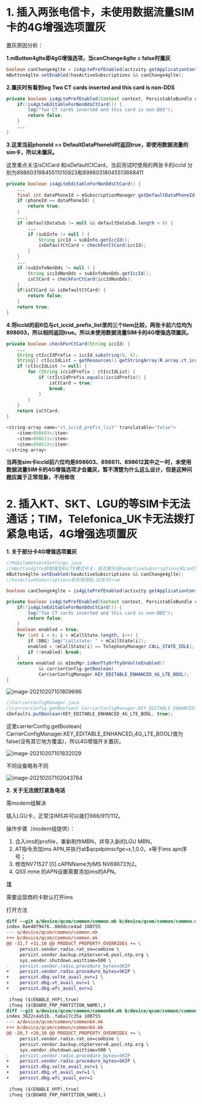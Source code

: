 # 1. 插入两张电信卡，未使用数据流量SIM卡的4G增强选项置灰

置灰原因分析：

**1.mButton4glte即4gG增强选项，当canChange4glte = false时置灰**

```java
boolean canChange4glte = is4gLtePrefEnabled(activity.getApplicationContext(), carrierConfig);
mButton4glte.setEnabled(hasActiveSubscriptions && canChange4glte);
```

**2.置灰时有看到log Two CT cards inserted and this card is non-DDS**

```java
private boolean is4gLtePrefEnabled(Context context, PersistableBundle carrierConfig) {
    if(!is4gLteEditableForNonDdsCtCard()) {
        log("Two CT cards inserted and this card is non-DDS");
        return false;
    }
    ...
}
```

 **3.这里当前phoneId == DefaultDataPhoneId时返回true，即使用数据流量的sim卡，所以未置灰。**

这里重点关注isCtCard 和isDefaultCtCard，当前测试时使用的两张卡的iccId 分别为89860319845511010923和89860318045513668411

```java
private boolean is4gLteEditableForNonDdsCtCard() {
    ...
    final int dataPhoneId = mSubscriptionManager.getDefaultDataPhoneId();
    if (phoneId == dataPhoneId) {
        return true;
    }
    ...;
    if (defaultDataSub != null && defaultDataSub.length > 0) {
        ...
        if (subInfo != null ) {
            String iccId = subInfo.getIccId();
            isDefaultCtCard = checkForCtCard(iccId);
        }
    }
    ...
    if (subInfoNonDds != null ) {
        String iccIdNonDds = subInfoNonDds.getIccId();
        isCtCard = checkForCtCard(iccIdNonDds);
    }
    if(isCtCard && isDefaultCtCard) {
        return false;
    }
    return true;
}
```

**4.将iccId的前6位与ct_iccid_prefix_list里的三个item比较，两张卡前六位均为898603，所以相同返回true。所以未使用数据流量SIM卡的4G增强选项置灰。**

```java
private boolean checkForCtCard(String iccId) {
    ...
    String ctIccIdPrefix = iccId.substring(0, 6);
    String[] ctIccIdList = getResources().getStringArray(R.array.ct_iccid_prefix_list);
    if (ctIccIdList != null) {
        for (String iccidPrefix : ctIccIdList) {
            if (ctIccIdPrefix.equals(iccidPrefix)) {
                isCtCard = true;
                break;
            }
        }
    }
    return isCtCard;
}

<string-array name="ct_iccid_prefix_list" translatable="false">
    <item>898603</item>
    <item>898611</item>
    <item>898612</item>
</string-array>
```

**当两张sim卡iccId前六位均是898603、898611、898612其中之一时，未使用数据流量SIM卡的4G增强选项才会置灰，暂不清楚为什么这么设计，但是这种问题应属于正常现象，不用修改**

# 2. 插入KT、SKT、LGU的等SIM卡无法通话；TIM，Telefonica_UK卡无法拨打紧急电话，4G增强选项置灰

**1.  关于部分卡4G增强选项置灰**

~~~java
//MobileNetworkSettings.java
//mButton4glte即增强型4GLTE模式开关，是否置灰由hasActiveSubscriptions和canChange4glte决定
mButton4glte.setEnabled(hasActiveSubscriptions && canChange4glte);
//hasActiveSubscriptions多处使用到,应该为true

boolean canChange4glte = is4gLtePrefEnabled(activity.getApplicationContext(),carrierConfig);

private boolean is4gLtePrefEnabled(Context context, PersistableBundle carrierConfig) {
    if(!is4gLteEditableForNonDdsCtCard()) {
        log("Two CT cards inserted and this card is non-DDS");
        return false;
    }
    boolean enabled = true;
    for (int i = 0; i < mCallState.length; i++) {
        if (DBG) log("callstate: " + mCallState[i]);
        enabled = (mCallState[i] == TelephonyManager.CALL_STATE_IDLE);
        if (!enabled) break;
    }
    return enabled && mImsMgr.isNonTtyOrTtyOnVolteEnabled()
            && carrierConfig.getBoolean(
            CarrierConfigManager.KEY_EDITABLE_ENHANCED_4G_LTE_BOOL);
}

~~~



![image-20210207101809696](C:\Users\apricity.qian\AppData\Roaming\Typora\typora-user-images\image-20210207101809696.png)



~~~java
//CarrierConfigManager.java
//carrierConfig.getBoolean( CarrierConfigManager.KEY_EDITABLE_ENHANCED_4G_LTE_BOOL)默认值为true
sDefaults.putBoolean(KEY_EDITABLE_ENHANCED_4G_LTE_BOOL, true);
~~~



这里carrierConfig.getBoolean( CarrierConfigManager.KEY_EDITABLE_ENHANCED_4G_LTE_BOOL)值为false(没有其它地方覆盖)，所以4G增强开关置灰。

![image-20210207101832029](C:\Users\apricity.qian\AppData\Roaming\Typora\typora-user-images\image-20210207101832029.png)

不同设备略有不同

![image-20210207102043784](C:\Users\apricity.qian\AppData\Roaming\Typora\typora-user-images\image-20210207102043784.png)

**2. 关于无法拨打紧急电话**

需modem组解决

插入LGU卡，正常注IMS并可以拨打666/911/112。

操作步骤（modem组提供）：

1. 合入ims的profile，重新制作MBN，并导入新的LGU MBN。
2. AT指令添加ims APN,并执行at$qcpdpimscfge=x,1,0.0，x等于ims apn序号；
3. 修改NV71527 [0].cAPNName为IMS NV69673为2。
4. QSS mme 的APN设置需要添加ims的APN。



**注**

需要运营商的卡默认打开ims

打开方法

~~~diff
diff --git a/device/qcom/common/common.mk b/device/qcom/common/common.mk
index 0ae40f9476..80ddcce4ad 100755
--- a/device/qcom/common/common.mk
+++ b/device/qcom/common/common.mk
@@ -31,7 +31,10 @@ PRODUCT_PROPERTY_OVERRIDES += \
     persist.vendor.radio.rat_on=combine \
     persist.vendor.backup.ntpServer=0.pool.ntp.org \
     sys.vendor.shutdown.waittime=500 \
-    persist.vendor.radio.procedure_bytes=SKIP
+    persist.vendor.radio.procedure_bytes=SKIP \
+    persist.dbg.volte_avail_ovr=1 \
+    persist.dbg.vt_avail_ovr=1 \
+    persist.dbg.wfc_avail_ovr=1
 
 ifneq ($(ENABLE_HYP),true)
 ifneq ($(BOARD_FRP_PARTITION_NAME),)
diff --git a/device/qcom/common/common64.mk b/device/qcom/common/common64.mk
index 3822c4a51b..faba17c35a 100755
--- a/device/qcom/common/common64.mk
+++ b/device/qcom/common/common64.mk
@@ -20,7 +20,10 @@ PRODUCT_PROPERTY_OVERRIDES += \
     persist.vendor.radio.rat_on=combine \
     persist.vendor.backup.ntpServer=0.pool.ntp.org \
     sys.vendor.shutdown.waittime=500 \
-    persist.vendor.radio.procedure_bytes=SKIP
+    persist.vendor.radio.procedure_bytes=SKIP \
+    persist.dbg.volte_avail_ovr=1 \
+    persist.dbg.vt_avail_ovr=1 \
+    persist.dbg.wfc_avail_ovr=1
 
 ifneq ($(ENABLE_HYP),true)
 ifneq ($(BOARD_FRP_PARTITION_NAME),)

~~~

